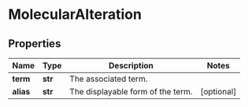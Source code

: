# MolecularAlteration

## Properties
Name | Type | Description | Notes
------------ | ------------- | ------------- | -------------
**term** | **str** | The associated term. | 
**alias** | **str** | The displayable form of the term. | [optional] 



